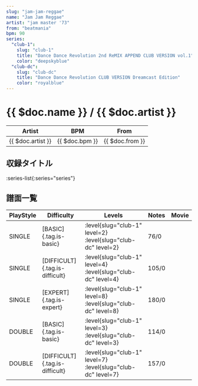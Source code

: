 ```yaml
---
slug: "jam-jam-reggae"
name: "Jam Jam Reggae"
artist: "jam master '73"
from: "beatmania"
bpm: 90
series:
  "club-1":
    slug: "club-1"
    title: "Dance Dance Revolution 2nd ReMIX APPEND CLUB VERSION vol.1"
    color: "deepskyblue"
  "club-dc":
    slug: "club-dc"
    title: "Dance Dance Revolution CLUB VERSION Dreamcast Edition"
    color: "royalblue"
---
```


# {{ $doc.name }} / {{ $doc.artist }}

|Artist|BPM|From|
|------|---|----|
|{{ $doc.artist }}|{{ $doc.bpm }}|{{ $doc.from }}|

## 収録タイトル

:series-list{:series="series"}

## 譜面一覧

|PlayStyle|Difficulty|Levels|Notes|Movie|
|---------|----------|------|-----|-----|
|SINGLE|[BASIC]{.tag.is-basic}|:level{slug="club-1" level=2} :level{slug="club-dc" level=2}|76/0||
|SINGLE|[DIFFICULT]{.tag.is-difficult}|:level{slug="club-1" level=4} :level{slug="club-dc" level=4}|105/0||
|SINGLE|[EXPERT]{.tag.is-expert}|:level{slug="club-1" level=8} :level{slug="club-dc" level=8}|180/0||
|DOUBLE|[BASIC]{.tag.is-basic}|:level{slug="club-1" level=3} :level{slug="club-dc" level=3}|114/0||
|DOUBLE|[DIFFICULT]{.tag.is-difficult}|:level{slug="club-1" level=7} :level{slug="club-dc" level=7}|157/0||
